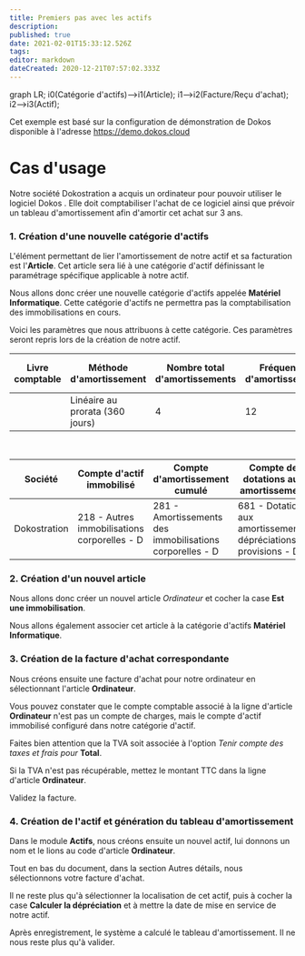 ```yaml
---
title: Premiers pas avec les actifs
description: 
published: true
date: 2021-02-01T15:33:12.526Z
tags: 
editor: markdown
dateCreated: 2020-12-21T07:57:02.333Z
---
```


<mermaid>
graph LR;
	i0(Catégorie d'actifs)-->i1(Article);
	i1-->i2(Facture/Reçu d'achat);
  i2-->i3(Actif);
</mermaid>

Cet exemple est basé sur la configuration de démonstration de Dokos disponible à l'adresse https://demo.dokos.cloud
# Cas d'usage

Notre société Dokostration a acquis un ordinateur pour pouvoir utiliser le logiciel Dokos . Elle doit comptabiliser l'achat de ce logiciel ainsi que prévoir un tableau d'amortissement afin d'amortir cet achat sur 3 ans.

### 1. Création d'une nouvelle catégorie d'actifs

L'élément permettant de lier l'amortissement de notre actif et sa facturation est l'**Article**. Cet article sera lié à une catégorie d'actif définissant le paramétrage spécifique applicable à notre actif.

Nous allons donc créer une nouvelle catégorie d'actifs appelée **Matériel Informatique**.
Cette catégorie d'actifs ne permettra pas la comptabilisation des immobilisations en cours.

Voici les paramètres que nous attribuons à cette catégorie. Ces paramètres seront repris lors de la création de notre actif.

|Livre comptable|Méthode d'amortissement|Nombre total d'amortissements|Fréquence d'amortissement|Date de début de l'amortissement|
|---|---|---|---|---|
| |Linéaire au prorata (360 jours)|4|12| |

<br>

|Société|Compte d'actif immobilisé|Compte d'amortissement cumulé|Compte de dotations aux amortissement|Compte d'immobilisation en cours|
|---|---|---|---|---|
|Dokostration|218  - Autres immobilisations corporelles - D|281  - Amortissements des immobilisations corporelles - D|681  - Dotations aux amortissements, dépréciations et provisions - D| |


### 2. Création d'un nouvel article

Nous allons donc créer un nouvel article _Ordinateur_ et cocher la case **Est une immobilisation**.

Nous allons également associer cet article à la catégorie d'actifs **Matériel Informatique**.

### 3. Création de la facture d'achat correspondante

Nous créons ensuite une facture d'achat pour notre ordinateur en sélectionnant l'article **Ordinateur**.

Vous pouvez constater que le compte comptable associé à la ligne d'article **Ordinateur** n'est pas un compte de charges, mais le compte d'actif immobilisé configuré dans notre catégorie d'actif.

Faites bien attention que la TVA soit associée à l'option _Tenir compte des taxes et frais pour_ **Total**.

Si la TVA n'est pas récupérable, mettez le montant TTC dans la ligne d'article **Ordinateur**.

Validez la facture.


### 4. Création de l'actif et génération du tableau d'amortissement

Dans le module **Actifs**, nous créons ensuite un nouvel actif, lui donnons un nom et le lions au code d'article **Ordinateur**.

Tout en bas du document, dans la section Autres détails, nous sélectionnons votre facture d'achat.

Il ne reste plus qu'à sélectionner la localisation de cet actif, puis à cocher la case **Calculer la dépréciation** et à mettre la date de mise en service de notre actif.

Après enregistrement, le système a calculé le tableau d'amortissement. Il ne nous reste plus qu'à valider.



